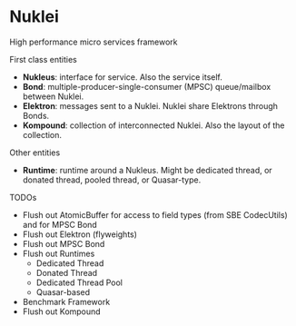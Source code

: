 # Nuklei

High performance micro services framework

First class entities

- __Nukleus__: interface for service. Also the service itself.
- __Bond__: multiple-producer-single-consumer (MPSC) queue/mailbox between Nuklei.
- __Elektron__: messages sent to a Nuklei. Nuklei share Elektrons through Bonds.
- __Kompound__: collection of interconnected Nuklei. Also the layout of the collection.

Other entities

- __Runtime__: runtime around a Nukleus. Might be dedicated thread, or donated thread, pooled thread, or Quasar-type.

TODOs

- Flush out AtomicBuffer for access to field types (from SBE CodecUtils) and for MPSC Bond
- Flush out Elektron (flyweights)
- Flush out MPSC Bond
- Flush out Runtimes
    - Dedicated Thread
    - Donated Thread
    - Dedicated Thread Pool
    - Quasar-based
- Benchmark Framework
- Flush out Kompound
